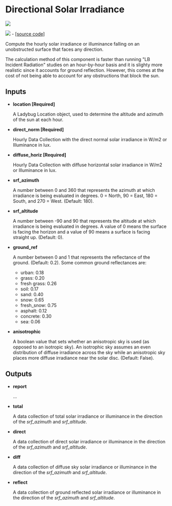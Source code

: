 # Directional Solar Irradiance

![](../../images/components/Directional\_Solar\_Irradiance.png)

![](../../images/icons/Directional\_Solar\_Irradiance.png) - [\[source code\]](https://github.com/ladybug-tools/ladybug-grasshopper/blob/master/ladybug\_grasshopper/src/LB%20Directional%20Solar%20Irradiance.py)

Compute the hourly solar irradiance or illuminance falling on an unobstructed surface that faces any direction.

The calculation method of this component is faster than running "LB Incident Radiation" studies on an hour-by-hour basis and it is slighty more realistic since it accounts for ground reflection. However, this comes at the cost of not being able to account for any obstructions that block the sun.

## Inputs

*   **location \[Required]**

    A Ladybug Location object, used to determine the altitude and azimuth of the sun at each hour.&#x20;
*   **direct\_norm \[Required]**

    Hourly Data Collection with the direct normal solar irradiance in W/m2 or Illuminance in lux.&#x20;
*   **diffuse\_horiz \[Required]**

    Hourly Data Collection with diffuse horizontal solar irradiance in W/m2 or Illuminance in lux.&#x20;
*   **srf\_azimuth**

    A number between 0 and 360 that represents the azimuth at which irradiance is being evaluated in degrees.  0 = North, 90 = East, 180 = South, and 270 = West.  (Default: 180).&#x20;
*   **srf\_altitude**

    A number between -90 and 90 that represents the altitude at which irradiance is being evaluated in degrees. A value of 0 means the surface is facing the horizon and a value of 90 means a surface is facing straight up. (Default: 0).&#x20;
*   **ground\_ref**

    A number between 0 and 1 that represents the reflectance of the ground. (Default: 0.2). Some common ground reflectances are:

    * urban: 0.18
    * grass: 0.20
    * fresh grass: 0.26
    * soil: 0.17
    * sand: 0.40
    * snow: 0.65
    * fresh\_snow: 0.75
    * asphalt: 0.12
    * concrete: 0.30
    * sea: 0.06
*   **anisotrophic**

    A boolean value that sets whether an anisotropic sky is used (as opposed to an isotropic sky). An isotrophic sky assumes an even distribution of diffuse irradiance across the sky while an anisotropic sky places more diffuse irradiance near the solar disc. (Default: False).&#x20;

## Outputs

*   **report**

    ...&#x20;
*   **total**

    A data collection of total solar irradiance or illuminance in the direction of the _srf\_azimuth_ and _srf\_altitude_.&#x20;
*   **direct**

    A data collection of direct solar irradiance or illuminance in the direction of the _srf\_azimuth_ and _srf\_altitude_.&#x20;
*   **diff**

    A data collection of diffuse sky solar irradiance or illuminance in the direction of the _srf\_azimuth_ and _srf\_altitude_.&#x20;
*   **reflect**

    A data collection of ground reflected solar irradiance or illuminance in the direction of the _srf\_azimuth_ and _srf\_altitude_.&#x20;
